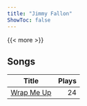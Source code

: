 ```yaml
---
title: "Jimmy Fallon"
ShowToc: false
---
```


{{< more >}}

## Songs
Title | Plays 
----- | -----: 
[Wrap Me Up](/songs/wrap-me-up) | 24


